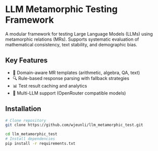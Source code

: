 # LLM Metamorphic Testing Framework

A modular framework for testing Large Language Models (LLMs) using metamorphic relations (MRs). Supports systematic evaluation of mathematical consistency, text stability, and demographic bias.

## Key Features
- 🧩 Domain-aware MR templates (arithmetic, algebra, QA, text)
- 🔍 Rule-based response parsing with fallback strategies
- 📊 Test result caching and analytics
- 🤖 Multi-LLM support (OpenRouter compatible models)

## Installation

```bash
# Clone repository
git clone https://github.com/wjeunli/llm_metamorphic_test.git

cd llm_metamorphic_test
# Install dependencies
pip install -r requirements.txt
